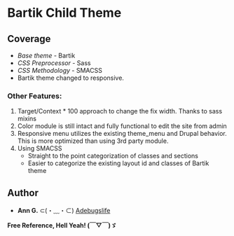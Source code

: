 # Bartik Child Theme

## Coverage
* *Base theme* - Bartik
* *CSS Preprocessor* - Sass
* *CSS Methodology* - SMACSS
* Bartik theme changed to responsive.

### Other Features: 
1. Target/Context * 100 approach to change the fix width. Thanks to sass mixins
2. Color module is still intact and fully functional to edit the site from admin
3. Responsive menu utilizes the existing theme_menu and Drupal behavior. This is more optimized than using 3rd party module.
4. Using SMACSS 
    - Straight to the point categorization of classes and sections
    - Easier to categorize the existing layout id and classes of Bartik theme
## Author
* **Ann G.** ⊂(・﹏・⊂) [Adebugslife](http://adebugslife.com)

**Free Reference, Hell Yeah! (￣▽￣)ゞ**